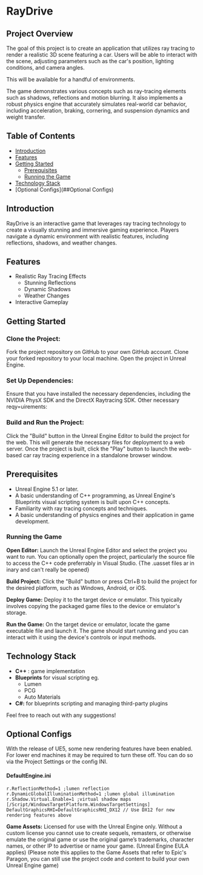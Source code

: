 # RayDrive

## Project Overview
The goal of this project is to create an application that utilizes ray tracing to render a realistic 3D scene featuring a car. Users will be able to interact with the scene, adjusting parameters such as the car's position, lighting conditions, and camera angles.

This will be available for a handful of environments.

The game demonstrates various concepts such as ray-tracing elements such as shadows, reflections and motion blurring.
It also implements a robust physics engine that accurately simulates real-world car behavior, including acceleration, braking, cornering, and suspension dynamics and weight transfer.


## Table of Contents
- [Introduction](#introduction)
- [Features](#features)
- [Getting Started](#getting-started)
  - [Prerequisites](#prerequisites)
  - [Running the Game](#running-the-game)
- [Technology Stack](#technology-stack)
- [Optional Configs](##Optional Configs)


## Introduction
RayDrive is an interactive game that leverages ray tracing technology to create a visually stunning and immersive gaming experience. Players navigate a dynamic environment with realistic features, including reflections, shadows, and weather changes.

## Features

- Realistic Ray Tracing Effects
  - Stunning Reflections
  - Dynamic Shadows
  - Weather Changes
- Interactive Gameplay

## Getting Started

### Clone the Project:

Fork the project repository on GitHub to your own GitHub account.
Clone your forked repository to your local machine.
Open the project in Unreal Engine.

### Set Up Dependencies:

Ensure that you have installed the necessary dependencies, including the NVIDIA PhysX SDK and the DirectX Raytracing SDK.
Other necessary reqy=uirements: 

### Build and Run the Project:

Click the "Build" button in the Unreal Engine Editor to build the project for the web.
This will generate the necessary files for deployment to a web server.
Once the project is built, click the "Play" button to launch the web-based car ray tracing experience in a standalone browser window.

## Prerequisites
- Unreal Engine 5.1 or later.
- A basic understanding of C++ programming, as Unreal Engine's Blueprints visual scripting system is built upon C++ concepts.
- Familiarity with ray tracing concepts and techniques.
- A basic understanding of physics engines and their application in game development.

### Running the Game

**Open Editor:** Launch the Unreal Engine Editor and select the project you want to run. You can optionally open the project, particularly the source file to access the C++ code preferrably in Visual Studio. {The .uasset files ar in inary and can't really be opened}

**Build Project:** Click the "Build" button or press Ctrl+B to build the project for the desired platform, such as Windows, Android, or iOS.

**Deploy Game:** Deploy it to the target device or emulator. This typically involves copying the packaged game files to the device or emulator's storage.

**Run the Game:** On the target device or emulator, locate the game executable file and launch it. The game should start running and you can interact with it using the device's controls or input methods.

## Technology Stack

- **C++** : game implementation
- **Blueprints** for visual scripting eg.
  - Lumen
  - PCG
  - Auto Materials
- **C#:** for blueprints scripting and managing third-party plugins

Feel free to reach out with any suggestions!

## Optional Configs
With the release of UE5, some new rendering features have been enabled. For lower end machines it may be required to turn these off. You can do so via the Project Settings or the config INI.

#### DefaultEngine.ini
```
r.ReflectionMethod=1 ;lumen reflection
r.DynamicGlobalIlluminationMethod=1 ;lumen global illumination
r.Shadow.Virtual.Enable=1 ;virtual shadow maps
[/Script/WindowsTargetPlatform.WindowsTargetSettings]
DefaultGraphicsRHI=DefaultGraphicsRHI_DX12 // Use DX12 for new rendering features above
```

**Game Assets:** Licensed for use with the Unreal Engine only. Without a custom license you cannot use to create sequels, remasters, or otherwise emulate the original game or use the original game’s trademarks, character names, or other IP to advertise or name your game. (Unreal Engine EULA applies) (Please note this applies to the Game Assets that refer to Epic's Paragon, you can still use the project code and content to build your own Unreal Engine game)
